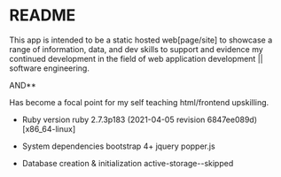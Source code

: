 # README

<!-- This README would normally document whatever steps are necessary to get the
application up and running. -->

  This app is intended to be a static hosted web[page/site] to showcase a range of information, data, and dev skills to support and evidence my continued development in the field of web application development || software engineering.
  
  AND**
  
  Has become a focal point for my self teaching html/frontend upskilling.

<!-- Things you may want to cover: -->

* Ruby version
    ruby 2.7.3p183 (2021-04-05 revision 6847ee089d) [x86_64-linux]

* System dependencies
    bootstrap 4+
    jquery
    popper.js

<!-- * Configuration -->


* Database creation & initialization
    active-storage--skipped


<!-- * How to run the test suite -->

<!-- * Services (job queues, cache servers, search engines, etc.) -->

<!-- * Deployment instructions -->

<!-- * ... -->
